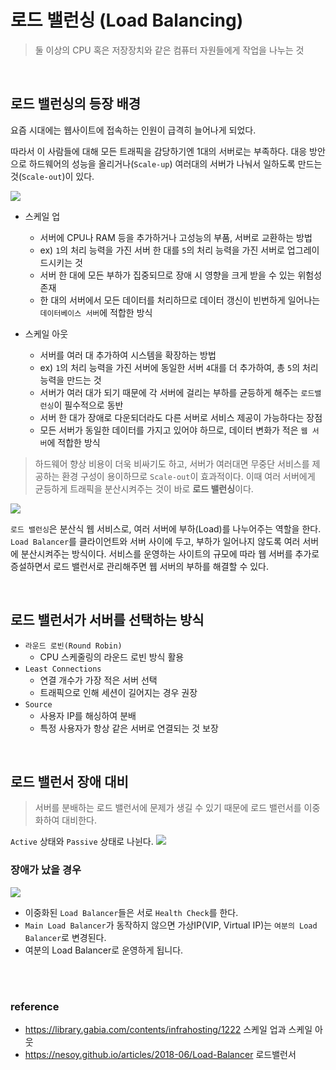 # 로드 밸런싱 (Load Balancing)

> 둘 이상의 CPU 혹은 저장장치와 같은 컴퓨터 자원들에게 작업을 나누는 것

<br>

## 로드 밸런싱의 등장 배경

요즘 시대에는 웹사이트에 접속하는 인원이 급격히 늘어나게 되었다.

따라서 이 사람들에 대해 모든 트래픽을 감당하기엔 1대의 서버로는 부족하다.
대응 방안으로 하드웨어의 성능을 올리거나(`Scale-up`) 여러대의 서버가 나눠서 일하도록 만드는 것(`Scale-out`)이 있다.

![](http://library.gabia.com/wp-content/uploads/2016/03/hosting-160324-002.jpg)

- 스케일 업

  - 서버에 CPU나 RAM 등을 추가하거나 고성능의 부품, 서버로 교환하는 방법
  - ex) `1`의 처리 능력을 가진 서버 한 대를 `5`의 처리 능력을 가진 서버로 업그레이드시키는 것
  - 서버 한 대에 모든 부하가 집중되므로 장애 시 영향을 크게 받을 수 있는 위험성 존재
  - 한 대의 서버에서 모든 데이터를 처리하므로 데이터 갱신이 빈번하게 일어나는 `데이터베이스 서버`에 적합한 방식

- 스케일 아웃
  - 서버를 여러 대 추가하여 시스템을 확장하는 방법
  - ex) `1`의 처리 능력을 가진 서버에 동일한 서버 `4`대를 더 추가하여, 총 `5`의 처리 능력을 만드는 것
  - 서버가 여러 대가 되기 때문에 각 서버에 걸리는 부하를 균등하게 해주는 `로드밸런싱`이 필수적으로 동반
  - 서버 한 대가 장애로 다운되더라도 다른 서버로 서비스 제공이 가능하다는 장점
  - 모든 서버가 동일한 데이터를 가지고 있어야 하므로, 데이터 변화가 적은 `웹 서버`에 적합한 방식

> 하드웨어 향상 비용이 더욱 비싸기도 하고, 서버가 여러대면 무중단 서비스를 제공하는 환경 구성이 용이하므로 `Scale-out`이 효과적이다. 이때 여러 서버에게 균등하게 트래픽을 분산시켜주는 것이 바로 **로드 밸런싱**이다.

![](https://camo.githubusercontent.com/b59f02d63a1372b35abffa94e241b9b8d27447f3/68747470733a2f2f7777772e6564756361746976652e696f2f6170692f636f6c6c656374696f6e2f353636383633393130313431393532302f353634393035303232353334343531322f706167652f353734373937363230373037333238302f696d6167652f353639363435393134383039393538342e706e67)

`로드 밸런싱`은 분산식 웹 서비스로, 여러 서버에 부하(Load)를 나누어주는 역할을 한다. `Load Balancer`를 클라이언트와 서버 사이에 두고, 부하가 일어나지 않도록 여러 서버에 분산시켜주는 방식이다. 서비스를 운영하는 사이트의 규모에 따라 웹 서버를 추가로 증설하면서 로드 밸런서로 관리해주면 웹 서버의 부하를 해결할 수 있다.

<br>

## 로드 밸런서가 서버를 선택하는 방식

- `라운드 로빈(Round Robin)`
  - CPU 스케줄링의 라운드 로빈 방식 활용
- `Least Connections`
  - 연결 개수가 가장 적은 서버 선택
  - 트래픽으로 인해 세션이 길어지는 경우 권장
- `Source`
  - 사용자 IP를 해싱하여 분배
  - 특정 사용자가 항상 같은 서버로 연결되는 것 보장

<br>

## 로드 밸런서 장애 대비

> 서버를 분배하는 로드 밸런서에 문제가 생길 수 있기 때문에 로드 밸런서를 이중화하여 대비한다.

`Active` 상태와 `Passive` 상태로 나뉜다.
![](https://nesoy.github.io/assets/posts/20180602/7.png)

### 장애가 났을 경우

![](https://nesoy.github.io/assets/posts/20180602/8.gif)

- 이중화된 `Load Balancer`들은 서로 `Health Check`를 한다.
- `Main Load Balancer`가 동작하지 않으면 가상IP(VIP, Virtual IP)는 `여분의 Load Balancer`로 변경된다.
- 여분의 Load Balancer로 운영하게 됩니다.

<br>
<br>

### reference

- https://library.gabia.com/contents/infrahosting/1222 스케일 업과 스케일 아웃
- https://nesoy.github.io/articles/2018-06/Load-Balancer 로드밸런서
